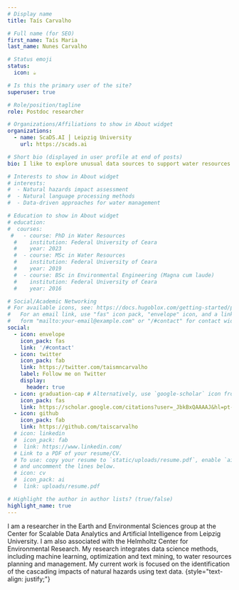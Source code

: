 ```yaml
---
# Display name
title: Taís Carvalho

# Full name (for SEO)
first_name: Taís Maria
last_name: Nunes Carvalho

# Status emoji
status:
  icon: ☕️

# Is this the primary user of the site?
superuser: true

# Role/position/tagline
role: Postdoc researcher

# Organizations/Affiliations to show in About widget
organizations:
  - name: ScaDS.AI ⎪ Leipzig University
    url: https://scads.ai

# Short bio (displayed in user profile at end of posts)
bio: I like to explore unusual data sources to support water resources planning and management and natural hazards research.

# Interests to show in About widget
# interests:
#  - Natural hazards impact assessment
#  - Natural language processing methods
#  - Data-driven approaches for water management

# Education to show in About widget
# education:
#  courses:
 #   - course: PhD in Water Resources
  #    institution: Federal University of Ceara
  #    year: 2023
  #  - course: MSc in Water Resources
  #    institution: Federal University of Ceara
  #    year: 2019
  #  - course: BSc in Environmental Engineering (Magna cum laude)
  #    institution: Federal University of Ceara
  #    year: 2016

# Social/Academic Networking
# For available icons, see: https://docs.hugoblox.com/getting-started/page-builder/#icons
#   For an email link, use "fas" icon pack, "envelope" icon, and a link in the
#   form "mailto:your-email@example.com" or "/#contact" for contact widget.
social:
  - icon: envelope
    icon_pack: fas
    link: '/#contact'
  - icon: twitter
    icon_pack: fab
    link: https://twitter.com/taismncarvalho
    label: Follow me on Twitter
    display:
      header: true
  - icon: graduation-cap # Alternatively, use `google-scholar` icon from `ai` icon pack
    icon_pack: fas
    link: https://scholar.google.com/citations?user=_JbkBxQAAAAJ&hl=pt-BR
  - icon: github
    icon_pack: fab
    link: https://github.com/taiscarvalho
  # icon: linkedin
  #  icon_pack: fab
  #  link: https://www.linkedin.com/
  # Link to a PDF of your resume/CV.
  # To use: copy your resume to `static/uploads/resume.pdf`, enable `ai` icons in `params.yaml`,
  # and uncomment the lines below.
  # icon: cv
  #  icon_pack: ai
  #  link: uploads/resume.pdf

# Highlight the author in author lists? (true/false)
highlight_name: true
---
```


I am a researcher in the Earth and Environmental Sciences group at the Center for Scalable Data Analytics and Artificial Intelligence from Leipzig University. I am also associated with the Helmholtz Center for Environmental Research. My research integrates data science methods, including machine learning, optimization and text mining, to water resources planning and management. My current work is focused on the identification of the cascading impacts of natural hazards using text data.
{style="text-align: justify;"}
